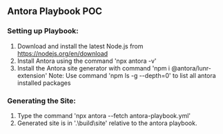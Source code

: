 ## Antora Playbook POC

### Setting up Playbook: 
1) Download and install the latest Node.js from https://nodejs.org/en/download
2) Install Antora using the command 'npx antora -v'
3) Install the Antora site generator with command 'npm i @antora/lunr-extension'
Note: Use command 'npm ls -g --depth=0' to list all antora installed packages

### Generating the Site:
1) Type the command 'npx antora --fetch antora-playbook.yml'
2) Generated site is in '.\build\site' relative to the antora playbook.




